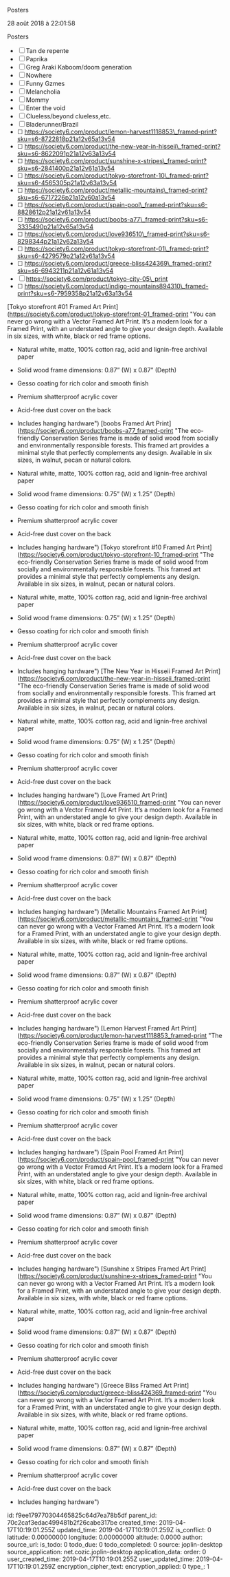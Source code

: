 Posters

28 août 2018 à 22:01:58

Posters

-   ☐ Tan de repente
-   ☐ Paprika
-   ☐ Greg Araki Kaboom/doom generation
-   ☐ Nowhere
-   ☐ Funny Gzmes
-   ☐ Melancholia
-   ☐ Mommy
-   ☐ Enter the void
-   ☐ Clueless/beyond clueless,etc.
-   ☐ Bladerunner/Brazil
-   ☐
    https://society6.com/product/lemon-harvest1118853\_framed-print?sku=s6-8722818p21a12v65a13v54
-   ☐
    https://society6.com/product/the-new-year-in-hisseii\_framed-print?sku=s6-8622091p21a12v63a13v54
-   ☐
    https://society6.com/product/sunshine-x-stripes\_framed-print?sku=s6-2841400p21a12v61a13v54
-   ☐
    https://society6.com/product/tokyo-storefront-10\_framed-print?sku=s6-4565305p21a12v63a13v54
-   ☐
    https://society6.com/product/metallic-mountains\_framed-print?sku=s6-6717226p21a12v60a13v54
-   ☐
    https://society6.com/product/spain-pool\_framed-print?sku=s6-8828612p21a12v61a13v54
-   ☐
    https://society6.com/product/boobs-a77\_framed-print?sku=s6-3335490p21a12v65a13v54
-   ☐
    https://society6.com/product/love936510\_framed-print?sku=s6-8298344p21a12v62a13v54
-   ☐
    https://society6.com/product/tokyo-storefront-01\_framed-print?sku=s6-4279579p21a12v61a13v54
-   ☐
    https://society6.com/product/greece-bliss424369\_framed-print?sku=s6-6943211p21a12v61a13v54
-   ☐ https://society6.com/product/tokyo-city-05\_print
-   ☐
    https://society6.com/product/indigo-mountains894310\_framed-print?sku=s6-7959358p21a12v63a13v54

[Tokyo storefront \#01 Framed Art
Print](https://society6.com/product/tokyo-storefront-01_framed-print "You can never go wrong with a Vector Framed Art Print. It’s a modern look for a Framed Print, with an understated angle to give your design depth. Available in six sizes, with white, black or red frame options. 
 
 - Natural white, matte, 100% cotton rag, acid and lignin-free archival paper 
 - Solid wood frame dimensions: 0.87” (W) x 0.87” (Depth) 
 - Gesso coating for rich color and smooth finish 
 - Premium shatterproof acrylic cover 
 - Acid-free dust cover on the back 
 - Includes hanging hardware") [boobs Framed Art
Print](https://society6.com/product/boobs-a77_framed-print "The eco-friendly Conservation Series frame is made of solid wood from socially and environmentally responsible forests. This framed art provides a minimal style that perfectly complements any design. Available in six sizes, in walnut, pecan or natural colors.  
 
 - Natural white, matte, 100% cotton rag, acid and lignin-free archival paper 
 - Solid wood frame dimensions: 0.75” (W) x 1.25” (Depth) 
 - Gesso coating for rich color and smooth finish 
 - Premium shatterproof acrylic cover 
 - Acid-free dust cover on the back 
 - Includes hanging hardware") [Tokyo storefront \#10 Framed Art
Print](https://society6.com/product/tokyo-storefront-10_framed-print "The eco-friendly Conservation Series frame is made of solid wood from socially and environmentally responsible forests. This framed art provides a minimal style that perfectly complements any design. Available in six sizes, in walnut, pecan or natural colors.  
 
 - Natural white, matte, 100% cotton rag, acid and lignin-free archival paper 
 - Solid wood frame dimensions: 0.75” (W) x 1.25” (Depth) 
 - Gesso coating for rich color and smooth finish 
 - Premium shatterproof acrylic cover 
 - Acid-free dust cover on the back 
 - Includes hanging hardware") [The New Year in Hisseii Framed Art
Print](https://society6.com/product/the-new-year-in-hisseii_framed-print "The eco-friendly Conservation Series frame is made of solid wood from socially and environmentally responsible forests. This framed art provides a minimal style that perfectly complements any design. Available in six sizes, in walnut, pecan or natural colors.  
 
 - Natural white, matte, 100% cotton rag, acid and lignin-free archival paper 
 - Solid wood frame dimensions: 0.75” (W) x 1.25” (Depth) 
 - Gesso coating for rich color and smooth finish 
 - Premium shatterproof acrylic cover 
 - Acid-free dust cover on the back 
 - Includes hanging hardware") [Love Framed Art
Print](https://society6.com/product/love936510_framed-print "You can never go wrong with a Vector Framed Art Print. It’s a modern look for a Framed Print, with an understated angle to give your design depth. Available in six sizes, with white, black or red frame options. 
 
 - Natural white, matte, 100% cotton rag, acid and lignin-free archival paper 
 - Solid wood frame dimensions: 0.87” (W) x 0.87” (Depth) 
 - Gesso coating for rich color and smooth finish 
 - Premium shatterproof acrylic cover 
 - Acid-free dust cover on the back 
 - Includes hanging hardware") [Metallic Mountains Framed Art
Print](https://society6.com/product/metallic-mountains_framed-print "You can never go wrong with a Vector Framed Art Print. It’s a modern look for a Framed Print, with an understated angle to give your design depth. Available in six sizes, with white, black or red frame options. 
 
 - Natural white, matte, 100% cotton rag, acid and lignin-free archival paper 
 - Solid wood frame dimensions: 0.87” (W) x 0.87” (Depth) 
 - Gesso coating for rich color and smooth finish 
 - Premium shatterproof acrylic cover 
 - Acid-free dust cover on the back 
 - Includes hanging hardware") [Lemon Harvest Framed Art
Print](https://society6.com/product/lemon-harvest1118853_framed-print "The eco-friendly Conservation Series frame is made of solid wood from socially and environmentally responsible forests. This framed art provides a minimal style that perfectly complements any design. Available in six sizes, in walnut, pecan or natural colors.  
 
 - Natural white, matte, 100% cotton rag, acid and lignin-free archival paper 
 - Solid wood frame dimensions: 0.75” (W) x 1.25” (Depth) 
 - Gesso coating for rich color and smooth finish 
 - Premium shatterproof acrylic cover 
 - Acid-free dust cover on the back 
 - Includes hanging hardware") [Spain Pool Framed Art
Print](https://society6.com/product/spain-pool_framed-print "You can never go wrong with a Vector Framed Art Print. It’s a modern look for a Framed Print, with an understated angle to give your design depth. Available in six sizes, with white, black or red frame options. 
 
 - Natural white, matte, 100% cotton rag, acid and lignin-free archival paper 
 - Solid wood frame dimensions: 0.87” (W) x 0.87” (Depth) 
 - Gesso coating for rich color and smooth finish 
 - Premium shatterproof acrylic cover 
 - Acid-free dust cover on the back 
 - Includes hanging hardware") [Sunshine x Stripes Framed Art
Print](https://society6.com/product/sunshine-x-stripes_framed-print "You can never go wrong with a Vector Framed Art Print. It’s a modern look for a Framed Print, with an understated angle to give your design depth. Available in six sizes, with white, black or red frame options. 
 
 - Natural white, matte, 100% cotton rag, acid and lignin-free archival paper 
 - Solid wood frame dimensions: 0.87” (W) x 0.87” (Depth) 
 - Gesso coating for rich color and smooth finish 
 - Premium shatterproof acrylic cover 
 - Acid-free dust cover on the back 
 - Includes hanging hardware") [Greece Bliss Framed Art
Print](https://society6.com/product/greece-bliss424369_framed-print "You can never go wrong with a Vector Framed Art Print. It’s a modern look for a Framed Print, with an understated angle to give your design depth. Available in six sizes, with white, black or red frame options. 
 
 - Natural white, matte, 100% cotton rag, acid and lignin-free archival paper 
 - Solid wood frame dimensions: 0.87” (W) x 0.87” (Depth) 
 - Gesso coating for rich color and smooth finish 
 - Premium shatterproof acrylic cover 
 - Acid-free dust cover on the back 
 - Includes hanging hardware")


id: f9ee179770304465825c64d7ea78b5df
parent_id: 70c2caf3edac499481b2f26cabe317be
created_time: 2019-04-17T10:19:01.255Z
updated_time: 2019-04-17T10:19:01.259Z
is_conflict: 0
latitude: 0.00000000
longitude: 0.00000000
altitude: 0.0000
author: 
source_url: 
is_todo: 0
todo_due: 0
todo_completed: 0
source: joplin-desktop
source_application: net.cozic.joplin-desktop
application_data: 
order: 0
user_created_time: 2019-04-17T10:19:01.255Z
user_updated_time: 2019-04-17T10:19:01.259Z
encryption_cipher_text: 
encryption_applied: 0
type_: 1
